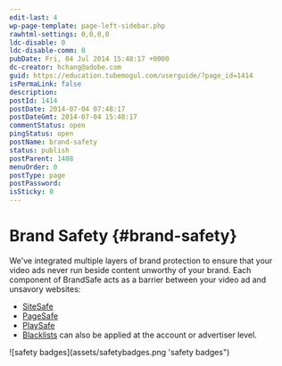 ```yaml
---
edit-last: 4
wp-page-template: page-left-sidebar.php
rawhtml-settings: 0,0,0,0
ldc-disable: 0
ldc-disable-comm: 0
pubDate: Fri, 04 Jul 2014 15:48:17 +0000
dc-creator: hchang@adobe.com
guid: https://education.tubemogul.com/userguide/?page_id=1414
isPermaLink: false
description: 
postId: 1414
postDate: 2014-07-04 07:48:17
postDateGmt: 2014-07-04 15:48:17
commentStatus: open
pingStatus: open
postName: brand-safety
status: publish
postParent: 1408
menuOrder: 0
postType: page
postPassword: 
isSticky: 0
---
```


# Brand Safety {#brand-safety}

We've integrated multiple layers of brand protection to ensure that your video ads never run beside content unworthy of your brand. Each component of BrandSafe acts as a barrier between your video ad and unsavory websites:

* [SiteSafe](brand-safety/sitesafe-quality.md)
* [PageSafe](brand-safety/pagesafe-proximic.md)
* [PlaySafe](brand-safety/playsafe-fake-pre-roll.md)
* [Blacklists](brand-safety/blacklists/tubemogul-global-blacklist.md) can also be applied at the account or advertiser level.

![safety badges](assets/safetybadges.png 'safety badges")

